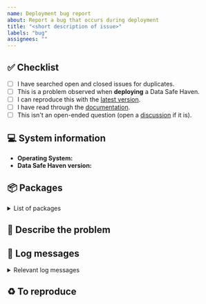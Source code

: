 ```yaml
---
name: Deployment bug report
about: Report a bug that occurs during deployment
title: "<short description of issue>"
labels: "bug"
assignees: ""
---
```


## :white_check_mark: Checklist

<!--
Before reporting a problem please check the following. Replace the empty checkboxes [ ] below with checked ones [x] accordingly.
-->

- [ ] I have searched open and closed issues for duplicates.
- [ ] This is a problem observed when **deploying** a Data Safe Haven.
- [ ] I can reproduce this with the [latest version](https://github.com/alan-turing-institute/data-safe-haven/releases).
- [ ] I have read through the [documentation](https://alan-turing-institute.github.io/data-safe-haven/).
- [ ] This isn't an open-ended question (open a [discussion](https://github.com/alan-turing-institute/data-safe-haven/discussions) if it is).

## :computer: System information

- **Operating System:** <!-- Which operating system you are using: Windows, Linux, macOS etc. -->
- **Data Safe Haven version:** <!-- Which version of the Data Safe Haven you are using: 3.0.0, 3.1.1 etc. If this is on a branch use `branch name @ 7-letter commit-id` -->

## :package: Packages

<details>
<summary>List of packages</summary>

<!--
Python: Run `hatch run pip freeze` and paste the output below
-->

```none
Paste list of packages here
```

</details>

## :no_entry_sign: Describe the problem

<!--
What happens now and (if relevant) an explanation of why this is incorrect

Optionally include specific tasks (if any) in the order in which they need to be done.
- [ ] Task 1
- [ ] Task 2
- [ ] Task 3

Include a clear and concise description of what the behaviour should be when this issue is closed if this is not obvious.
-->

## :deciduous_tree: Log messages

<details>
<summary>Relevant log messages</summary>

```none
Your log details here
```

</details>

## :recycle: To reproduce

<!--
How can the current behaviour be reproduced? Include some steps to reproduce the problem.

Example:
- Deploy an SRE with option X set to Y
- Attempt to perform action Z
- Observe the previously mentioned failure/error message
-->

